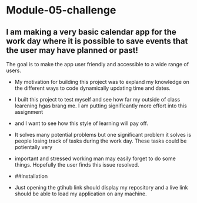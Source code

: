 # Module-05-challenge

## I am making a very basic calendar app for the work day where it is possible to save events that the user may have planned or past!
The goal is to make the app user friendly and accessible to a wide range of users.

- My motivation for building this project was to expland my knowledge on the different ways to code dynamically updating time and dates.

  
- I built this project to test myself and see how far my outside of class learening hgas brang me. I am putting significantly more effort into this assignment
- and I want to see how this style of learning will pay off.

- It solves many potential problems but one significant problem it solves is people losing track of tasks during the work day. These tasks could be potientally very
- important and stressed working man may easily forget to do some things. Hopefully the user finds this issue resolved.

- ##Installation

- Just opening the gtihub link should display my repository and a live link should be able to load my application on any machine.
